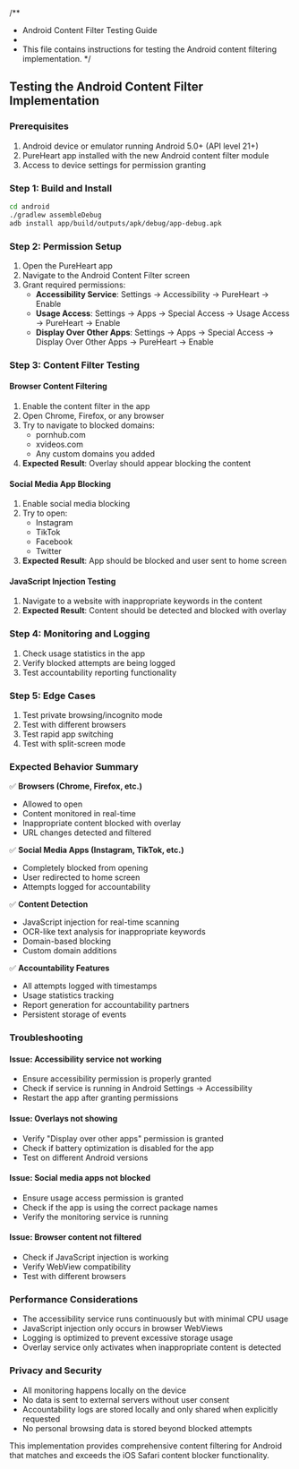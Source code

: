 /**
 * Android Content Filter Testing Guide
 * 
 * This file contains instructions for testing the Android content filtering implementation.
 */

## Testing the Android Content Filter Implementation

### Prerequisites
1. Android device or emulator running Android 5.0+ (API level 21+)
2. PureHeart app installed with the new Android content filter module
3. Access to device settings for permission granting

### Step 1: Build and Install
```bash
cd android
./gradlew assembleDebug
adb install app/build/outputs/apk/debug/app-debug.apk
```

### Step 2: Permission Setup
1. Open the PureHeart app
2. Navigate to the Android Content Filter screen
3. Grant required permissions:
   - **Accessibility Service**: Settings → Accessibility → PureHeart → Enable
   - **Usage Access**: Settings → Apps → Special Access → Usage Access → PureHeart → Enable  
   - **Display Over Other Apps**: Settings → Apps → Special Access → Display Over Other Apps → PureHeart → Enable

### Step 3: Content Filter Testing

#### Browser Content Filtering
1. Enable the content filter in the app
2. Open Chrome, Firefox, or any browser
3. Try to navigate to blocked domains:
   - pornhub.com
   - xvideos.com
   - Any custom domains you added
4. **Expected Result**: Overlay should appear blocking the content

#### Social Media App Blocking
1. Enable social media blocking
2. Try to open:
   - Instagram
   - TikTok
   - Facebook
   - Twitter
3. **Expected Result**: App should be blocked and user sent to home screen

#### JavaScript Injection Testing
1. Navigate to a website with inappropriate keywords in the content
2. **Expected Result**: Content should be detected and blocked with overlay

### Step 4: Monitoring and Logging
1. Check usage statistics in the app
2. Verify blocked attempts are being logged
3. Test accountability reporting functionality

### Step 5: Edge Cases
1. Test private browsing/incognito mode
2. Test with different browsers
3. Test rapid app switching
4. Test with split-screen mode

### Expected Behavior Summary

✅ **Browsers (Chrome, Firefox, etc.)**
- Allowed to open
- Content monitored in real-time
- Inappropriate content blocked with overlay
- URL changes detected and filtered

✅ **Social Media Apps (Instagram, TikTok, etc.)**
- Completely blocked from opening
- User redirected to home screen
- Attempts logged for accountability

✅ **Content Detection**
- JavaScript injection for real-time scanning
- OCR-like text analysis for inappropriate keywords
- Domain-based blocking
- Custom domain additions

✅ **Accountability Features**
- All attempts logged with timestamps
- Usage statistics tracking
- Report generation for accountability partners
- Persistent storage of events

### Troubleshooting

#### Issue: Accessibility service not working
- Ensure accessibility permission is properly granted
- Check if service is running in Android Settings → Accessibility
- Restart the app after granting permissions

#### Issue: Overlays not showing
- Verify "Display over other apps" permission is granted
- Check if battery optimization is disabled for the app
- Test on different Android versions

#### Issue: Social media apps not blocked
- Ensure usage access permission is granted
- Check if the app is using the correct package names
- Verify the monitoring service is running

#### Issue: Browser content not filtered
- Check if JavaScript injection is working
- Verify WebView compatibility
- Test with different browsers

### Performance Considerations
- The accessibility service runs continuously but with minimal CPU usage
- JavaScript injection only occurs in browser WebViews
- Logging is optimized to prevent excessive storage usage
- Overlay service only activates when inappropriate content is detected

### Privacy and Security
- All monitoring happens locally on the device
- No data is sent to external servers without user consent
- Accountability logs are stored locally and only shared when explicitly requested
- No personal browsing data is stored beyond blocked attempts

This implementation provides comprehensive content filtering for Android that matches and exceeds the iOS Safari content blocker functionality.
